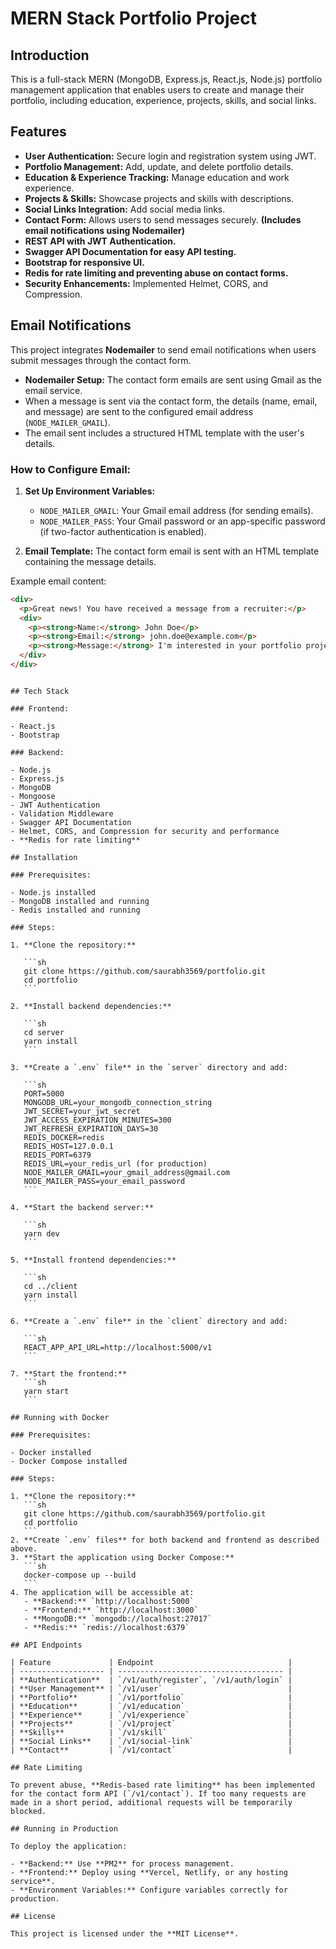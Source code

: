 # MERN Stack Portfolio Project

## Introduction

This is a full-stack MERN (MongoDB, Express.js, React.js, Node.js) portfolio management application that enables users to create and manage their portfolio, including education, experience, projects, skills, and social links.

## Features

- **User Authentication:** Secure login and registration system using JWT.
- **Portfolio Management:** Add, update, and delete portfolio details.
- **Education & Experience Tracking:** Manage education and work experience.
- **Projects & Skills:** Showcase projects and skills with descriptions.
- **Social Links Integration:** Add social media links.
- **Contact Form:** Allows users to send messages securely. **(Includes email notifications using Nodemailer)**
- **REST API with JWT Authentication.**
- **Swagger API Documentation for easy API testing.**
- **Bootstrap for responsive UI.**
- **Redis for rate limiting and preventing abuse on contact forms.**
- **Security Enhancements:** Implemented Helmet, CORS, and Compression.

## Email Notifications

This project integrates **Nodemailer** to send email notifications when users submit messages through the contact form.

- **Nodemailer Setup:** The contact form emails are sent using Gmail as the email service.
- When a message is sent via the contact form, the details (name, email, and message) are sent to the configured email address (`NODE_MAILER_GMAIL`).
- The email sent includes a structured HTML template with the user's details.

### How to Configure Email:

1. **Set Up Environment Variables:**

   - `NODE_MAILER_GMAIL`: Your Gmail email address (for sending emails).
   - `NODE_MAILER_PASS`: Your Gmail password or an app-specific password (if two-factor authentication is enabled).

2. **Email Template:**
   The contact form email is sent with an HTML template containing the message details.

Example email content:

```html
<div>
  <p>Great news! You have received a message from a recruiter:</p>
  <div>
    <p><strong>Name:</strong> John Doe</p>
    <p><strong>Email:</strong> john.doe@example.com</p>
    <p><strong>Message:</strong> I'm interested in your portfolio project.</p>
  </div>
</div>
```

````

## Tech Stack

### Frontend:

- React.js
- Bootstrap

### Backend:

- Node.js
- Express.js
- MongoDB
- Mongoose
- JWT Authentication
- Validation Middleware
- Swagger API Documentation
- Helmet, CORS, and Compression for security and performance
- **Redis for rate limiting**

## Installation

### Prerequisites:

- Node.js installed
- MongoDB installed and running
- Redis installed and running

### Steps:

1. **Clone the repository:**

   ```sh
   git clone https://github.com/saurabh3569/portfolio.git
   cd portfolio
   ```

2. **Install backend dependencies:**

   ```sh
   cd server
   yarn install
   ```

3. **Create a `.env` file** in the `server` directory and add:

   ```sh
   PORT=5000
   MONGODB_URL=your_mongodb_connection_string
   JWT_SECRET=your_jwt_secret
   JWT_ACCESS_EXPIRATION_MINUTES=300
   JWT_REFRESH_EXPIRATION_DAYS=30
   REDIS_DOCKER=redis
   REDIS_HOST=127.0.0.1
   REDIS_PORT=6379
   REDIS_URL=your_redis_url (for production)
   NODE_MAILER_GMAIL=your_gmail_address@gmail.com
   NODE_MAILER_PASS=your_email_password
   ```

4. **Start the backend server:**

   ```sh
   yarn dev
   ```

5. **Install frontend dependencies:**

   ```sh
   cd ../client
   yarn install
   ```

6. **Create a `.env` file** in the `client` directory and add:

   ```sh
   REACT_APP_API_URL=http://localhost:5000/v1
   ```

7. **Start the frontend:**
   ```sh
   yarn start
   ```

## Running with Docker

### Prerequisites:

- Docker installed
- Docker Compose installed

### Steps:

1. **Clone the repository:**
   ```sh
   git clone https://github.com/saurabh3569/portfolio.git
   cd portfolio
   ```
2. **Create `.env` files** for both backend and frontend as described above.
3. **Start the application using Docker Compose:**
   ```sh
   docker-compose up --build
   ```
4. The application will be accessible at:
   - **Backend:** `http://localhost:5000`
   - **Frontend:** `http://localhost:3000`
   - **MongoDB:** `mongodb://localhost:27017`
   - **Redis:** `redis://localhost:6379`

## API Endpoints

| Feature             | Endpoint                              |
| ------------------- | ------------------------------------- |
| **Authentication**  | `/v1/auth/register`, `/v1/auth/login` |
| **User Management** | `/v1/user`                            |
| **Portfolio**       | `/v1/portfolio`                       |
| **Education**       | `/v1/education`                       |
| **Experience**      | `/v1/experience`                      |
| **Projects**        | `/v1/project`                         |
| **Skills**          | `/v1/skill`                           |
| **Social Links**    | `/v1/social-link`                     |
| **Contact**         | `/v1/contact`                         |

## Rate Limiting

To prevent abuse, **Redis-based rate limiting** has been implemented for the contact form API (`/v1/contact`). If too many requests are made in a short period, additional requests will be temporarily blocked.

## Running in Production

To deploy the application:

- **Backend:** Use **PM2** for process management.
- **Frontend:** Deploy using **Vercel, Netlify, or any hosting service**.
- **Environment Variables:** Configure variables correctly for production.

## License

This project is licensed under the **MIT License**.
````
